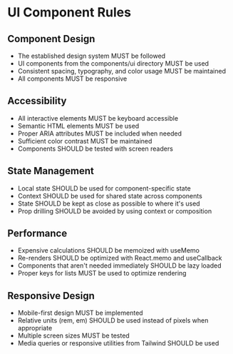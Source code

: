 # UI Component Rules

## Component Design
- The established design system MUST be followed
- UI components from the components/ui directory MUST be used
- Consistent spacing, typography, and color usage MUST be maintained
- All components MUST be responsive

## Accessibility
- All interactive elements MUST be keyboard accessible
- Semantic HTML elements MUST be used
- Proper ARIA attributes MUST be included when needed
- Sufficient color contrast MUST be maintained
- Components SHOULD be tested with screen readers

## State Management
- Local state SHOULD be used for component-specific state
- Context SHOULD be used for shared state across components
- State SHOULD be kept as close as possible to where it's used
- Prop drilling SHOULD be avoided by using context or composition

## Performance
- Expensive calculations SHOULD be memoized with useMemo
- Re-renders SHOULD be optimized with React.memo and useCallback
- Components that aren't needed immediately SHOULD be lazy loaded
- Proper keys for lists MUST be used to optimize rendering

## Responsive Design
- Mobile-first design MUST be implemented
- Relative units (rem, em) SHOULD be used instead of pixels when appropriate
- Multiple screen sizes MUST be tested
- Media queries or responsive utilities from Tailwind SHOULD be used